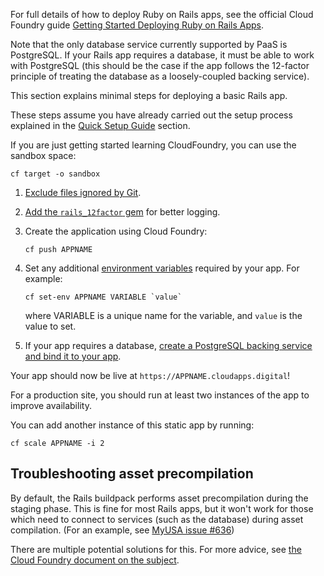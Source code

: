 
For full details of how to deploy Ruby on Rails apps, see the official Cloud Foundry guide [Getting Started Deploying Ruby on Rails Apps](http://docs.cloudfoundry.org/buildpacks/ruby/gsg-ror.html). 

Note that the only database service currently supported by PaaS is PostgreSQL. If your Rails app requires a database, it must be able to work with PostgreSQL (this should be the case if the app follows the 12-factor principle of treating the database as a loosely-coupled backing service).

This section explains minimal steps for deploying a basic Rails app.

These steps assume you have already carried out the setup process explained in the [Quick Setup Guide](/getting_started/quick_setup_guide) section.

If you are just getting started learning CloudFoundry, you can use the sandbox space:

``cf target -o sandbox``

1. [Exclude files ignored by Git](/deploying_apps/excluding_files/).
1. [Add the `rails_12factor` gem](https://github.com/heroku/rails_12factor#install) for better logging.
1. Create the application using Cloud Foundry:

    ```
    cf push APPNAME  
    ```


1. Set any additional [environment variables](//deploying_apps/#setting-environment-variables/) required by your app. For example:

    ```
    cf set-env APPNAME VARIABLE `value`
    ```

    where VARIABLE is a unique name for the variable, and `value` is the value to set.

1. If your app requires a database, [create a PostgreSQL backing service and bind it to your app](/deploying_services/postgres/).

Your app should now be live at `https://APPNAME.cloudapps.digital`!

For a production site, you should run at least two instances of the app to improve availability.

You can add another instance of this static app by running:

``cf scale APPNAME -i 2``

## Troubleshooting asset precompilation

By default, the Rails buildpack performs asset precompilation during the staging phase. This is fine for
most Rails apps, but it won't work for those which need to connect to services (such as the database)
during asset compilation. (For an example, see [MyUSA issue #636](https://github.com/18F/myusa/issues/636))

There are multiple potential solutions for this. For more advice, see
[the Cloud Foundry document on the subject](https://docs.cloudfoundry.org/buildpacks/ruby/ruby-tips.html#precompile).